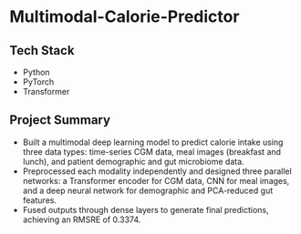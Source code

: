 # Multimodal-Calorie-Predictor

## Tech Stack
- Python
- PyTorch
- Transformer
  
## Project Summary
- Built a multimodal deep learning model to predict calorie intake using three data types: time-series CGM data, meal images (breakfast and lunch), and patient demographic and gut microbiome data.
- Preprocessed each modality independently and designed three parallel networks: a Transformer encoder for CGM data, CNN for meal images, and a deep neural network for demographic and PCA-reduced gut features.
- Fused outputs through dense layers to generate final predictions, achieving an RMSRE of 0.3374.

